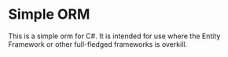 # Simple ORM
This is a simple orm for C#. It is intended for use where the Entity Framework or other full-fledged frameworks is overkill. 
